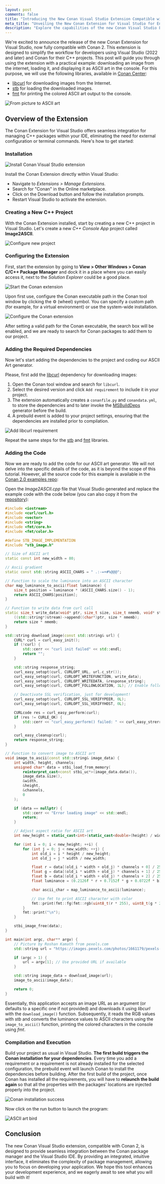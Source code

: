 ```yaml
---
layout: post
comments: false
title: "Introducing the New Conan Visual Studio Extension Compatible with Conan 2"
meta_title: "Unveiling the New Conan Extension for Visual Studio for Enhanced C++ Package Management - Conan Blog"
description: "Explore the capabilities of the new Conan Visual Studio Extension, enhancing C++ development with an illustrative example using libcurl for internet-based image loading."
---
```


We're excited to announce the release of the new Conan Extension for Visual Studio, now
fully compatible with Conan 2. This extension is designed to simplify the
workflow for developers using Visual Studio (2022 and later) and Conan for their C++
projects. This post will guide you through using the extension with a practical example:
downloading an image from the internet, loading it, and displaying it as ASCII art in the
console. For this purpose, we will use the following libraries, available in [Conan
Center](https://conan.io/center):

- [libcurl](https://conan.io/center/recipes/libcurl) for downloading images from the
  Internet.
- [stb](https://conan.io/center/recipes/stb) for loading the downloaded images.
- [fmt](https://conan.io/center/recipes/fmt) for printing the colored ASCII art output to
  the console.


<p class="centered">
    <img  src="{{ site.baseurl }}/assets/post_images/2024-03-22/transformation.png" style="display: block; margin-left: auto; margin-right: auto;" alt="From picture to ASCII art"/>
</p>


## Overview of the Extension

The Conan Extension for Visual Studio offers seamless integration for managing C++
packages within your IDE, eliminating the need for external configuration or terminal
commands. Here's how to get started:

### Installation

<p class="centered">
    <img  src="{{ site.baseurl }}/assets/post_images/2024-03-22/manage-extensions-conan.png" style="display: block; margin-left: auto; margin-right: auto;" alt="Install Conan Visual Studio extension"/>
</p>

Install the Conan Extension directly within Visual Studio:

- Navigate to *Extensions > Manage Extensions*.
- Search for "Conan" in the Online marketplace.
- Click on the Download button and follow the installation prompts.
- Restart Visual Studio to activate the extension.

### Creating a New C++ Project

With the Conan Extension installed, start by creating a new C++ project in Visual Studio.
Let's create a new *C++ Console App* project called **Image2ASCII**.

<p class="centered">
    <img  src="{{ site.baseurl }}/assets/post_images/2024-03-22/configure-new-project.png" style="display: block; margin-left: auto; margin-right: auto;" alt="Configure new project"/>
</p>

### Configuring the Extension

First, start the extension by going to **View > Other Windows > Conan C/C++ Package
Manager** and dock it in a place where you can easily access it, next to the *Solution
Explorer* could be a good place.

<p class="centered">
    <img  src="{{ site.baseurl }}/assets/post_images/2024-03-22/view-other-windows-conan.png" style="display: block; margin-left: auto; margin-right: auto;" alt="Start the Conan extension"/>
</p>

Upon first use, configure the Conan executable path in the Conan tool window by clicking
the ⚙️ (wheel) symbol. You can specify a custom path (for example, for a virtual
environment) or use the system-wide installation.

<p class="centered">
    <img  src="{{ site.baseurl }}/assets/post_images/2024-03-22/configure-extension.png" style="display: block; margin-left: auto; margin-right: auto;" alt="Configure the Conan extension"/>
</p>

After setting a valid path for the Conan executable, the search box will be enabled, and
we are ready to search for Conan packages to add them to our project.

### Adding the Required Dependencies

Now let's start adding the dependencies to the project and coding our ASCII Art
generator.

Please, first add the [libcurl](https://conan.io/center/recipes/libcurl) dependency for
downloading images:

1. Open the Conan tool window and search for `libcurl`.
2. Select the desired version and click `Add requirement` to include it in your project.
3. The extension automatically creates a `conanfile.py` and `conandata.yml`, to store the
   dependencies and to later invoke the
   [MSBuildDeps](https://docs.conan.io/2/reference/tools/microsoft/msbuilddeps.html)
   generator before the build.
4. A prebuild event is added to your project settings, ensuring that the dependencies are
   installed prior to compilation.

<p class="centered">
    <img  src="{{ site.baseurl }}/assets/post_images/2024-03-22/select-libraries.png" style="display: block; margin-left: auto; margin-right: auto;" alt="Add libcurl requirement"/>
</p>

Repeat the same steps for the [stb](https://conan.io/center/recipes/stb) and
[fmt](https://conan.io/center/recipes/fmt) libraries.

### Adding the Code

Now we are ready to add the code for our ASCII art generator. We will not delve into the
specific details of the code, as it is beyond the scope of this tutorial. However, all the
source code for this example is available in the [Conan 2.0 examples
repo](https://github.com/conan-io/examples2/tree/main/examples/libraries/libcurl/ascii_art_color):

Open the *Image2ASCII.cpp* file that Visual Studio generated and replace the example code with
the code below (you can also copy it from the
[repository](https://github.com/conan-io/examples2/tree/main/examples/libraries/libcurl/ascii_art_color/asciiartgen.cpp)):

```cpp
#include <iostream>
#include <curl/curl.h>
#include <vector>
#include <string>
#include <fmt/core.h>
#include <fmt/color.h>

#define STB_IMAGE_IMPLEMENTATION
#include "stb_image.h"

// Size of ASCII art
static const int new_width = 80;

// Ascii gradient
static const std::string ASCII_CHARS = " .:-=+#%@@@";

// Function to scale the luminance into an ASCII character
char map_luminance_to_ascii(float luminance) {
    size_t position = luminance * (ASCII_CHARS.size() - 1);
    return ASCII_CHARS[position];
}

// Function to write data from curl call
static size_t write_data(void* ptr, size_t size, size_t nmemb, void* stream) {
    ((std::string*)stream)->append((char*)ptr, size * nmemb);
    return size * nmemb;
}

std::string download_image(const std::string& url) {
    CURL* curl = curl_easy_init();
    if (!curl) {
        std::cerr << "curl init failed" << std::endl;
        return "";
    }

    std::string response_string;
    curl_easy_setopt(curl, CURLOPT_URL, url.c_str());
    curl_easy_setopt(curl, CURLOPT_WRITEFUNCTION, write_data);
    curl_easy_setopt(curl, CURLOPT_WRITEDATA, &response_string);
    curl_easy_setopt(curl, CURLOPT_FOLLOWLOCATION, 1L); // Enable following redirection

    // Deactivate SSL verification, just for development!
    curl_easy_setopt(curl, CURLOPT_SSL_VERIFYPEER, 0L);
    curl_easy_setopt(curl, CURLOPT_SSL_VERIFYHOST, 0L);

    CURLcode res = curl_easy_perform(curl);
    if (res != CURLE_OK) {
        std::cerr << "curl_easy_perform() failed: " << curl_easy_strerror(res) << std::endl;
    }

    curl_easy_cleanup(curl);
    return response_string;
}

// Function to convert image to ASCII art
void image_to_ascii(const std::string& image_data) {
    int width, height, channels;
    unsigned char* data = stbi_load_from_memory(
        reinterpret_cast<const stbi_uc*>(image_data.data()),
        image_data.size(),
        &width,
        &height,
        &channels,
        0
    );

    if (data == nullptr) {
        std::cerr << "Error loading image" << std::endl;
        return;
    }

    // Adjust aspect ratio for ASCII art
    int new_height = static_cast<int>(static_cast<double>(height) / width * new_width * 0.45);

    for (int i = 0; i < new_height; ++i) {
        for (int j = 0; j < new_width; ++j) {
            int old_i = i * height / new_height;
            int old_j = j * width / new_width;

            float r = data[(old_i * width + old_j) * channels + 0] / 255.0f;
            float g = data[(old_i * width + old_j) * channels + 1] / 255.0f;
            float b = data[(old_i * width + old_j) * channels + 2] / 255.0f;
            float luminance = (0.2126f * r + 0.7152f * g + 0.0722f * b);

            char ascii_char = map_luminance_to_ascii(luminance);

            // Use fmt to print ASCII character with color
            fmt::print(fmt::fg(fmt::rgb(uint8_t(r * 255), uint8_t(g * 255), uint8_t(b * 255))), "{}", ascii_char);
        }
        fmt::print("\n");
    }

    stbi_image_free(data);
}

int main(int argc, char** argv) {
    // Picture by Roshan Kamath from pexels.com
    std::string url = "https://images.pexels.com/photos/1661179/pexels-photo-1661179.jpeg";

    if (argc > 1) {
        url = argv[1]; // Use provided URL if available
    }

    std::string image_data = download_image(url);
    image_to_ascii(image_data);

    return 0;
}
```

Essentially, this application accepts an image URL as an argument (or defaults to a
specific one if not provided) and downloads it using *libcurl* with the `download_image()`
function. Subsequently, it reads the RGB values with *stb* and converts the luminance
values to ASCII characters using the `image_to_ascii()` function, printing the colored
characters in the console using *fmt*.

### Compilation and Execution

Build your project as usual in Visual Studio. **The first build triggers the Conan
installation for your dependencies**. Every time you add a requirement or a requirement is
not already installed for the selected configuration, the prebuild event will launch Conan
to install the dependencies before building. After the first build of the project, once
Conan has installed all the requirements, you will have to **relaunch the build again** so
that all the properties with the packages' locations are injected properly into the
project.

<p class="centered">
    <img  src="{{ site.baseurl }}/assets/post_images/2024-03-22/conan-installation-success.png" style="display: block; margin-left: auto; margin-right: auto;" alt="Conan installation success"/>
</p>

Now click on the run button to launch the program:

<p class="centered">
    <img  src="{{ site.baseurl }}/assets/post_images/2024-03-22/bird.png" style="display: block; margin-left: auto; margin-right: auto;" alt="ASCII art bird"/>
</p>

## Conclusion

The new Conan Visual Studio extension, compatible with Conan 2, is designed to provide
seamless integration between the Conan package manager and the Visual Studio IDE. By
providing an integrated, intuitive interface, it eliminates the complexity of package
management, allowing you to focus on developing your application. We hope this tool
enhances your development experience, and we eagerly await to see what you will build with
it!
